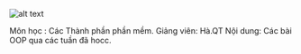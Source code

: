 ![alt text](https://gpcoder.com/wp-content/uploads/2017/11/OOP.png)









Môn học : Các Thành phần phần mềm.
Giảng viên: Hà.QT
Nội dung: Các bài OOP qua các tuần đã hocc.

